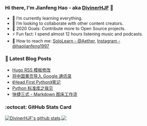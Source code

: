### Hi there, I'm Jianfeng Hao - aka [DivinerHJF](https://www.divinerhjf.xyz) 👋

- 🌱 I’m currently learning everything.
- 👯 I’m looking to collaborate with other content creators.
- 🥅 2020 Goals: Contribute more to Open Source projects.
- ⚡ Fun fact: I spend almost 12 hours listening music and podcasts.
- 💌 How to reach me: [SoloLearn - @Aether](https://www.sololearn.com/Profile/17928857), [Instagram - @haojianfeng1997](https://www.instagram.com/haojianfeng1997/)

### 📕 Latest Blog Posts
<!-- BLOG-POST-LIST:START -->
- [Hugo RSS 模板修改](https://divinerhjf.xyz/posts/2020-10-19-hugo-rss/)
- [将中国黄页导入 Google 通讯录](https://divinerhjf.xyz/posts/2020-10-19-contacts-import/)
- [《Head First Python》笔记](https://divinerhjf.xyz/posts/2020-05-24-head-first-python/)
- [Python 标准库之我见](https://divinerhjf.xyz/posts/2020-05-08-python-standard-library/)
- [快捷三式 - Markdown 图床工作流](https://divinerhjf.xyz/posts/2020-05-06-image-host/)
<!-- BLOG-POST-LIST:END -->

### :octocat: GitHub Stats Card
<!-- github-readme-stats start https://github.com/anuraghazra/github-readme-stats -->
<a href="https://github.com/DivinerHJF?tab=repositories">
  <!-- Change the `github-readme-stats.anuraghazra1.vercel.app` to `github-readme-stats.vercel.app`  -->
  <img align="center" src="https://github-readme-stats.anuraghazra1.vercel.app/api?username=DivinerHJF&show_icons=true&hide=contribs" alt="DivinerHJF's github stats" />
</a>
<a href="https://github.com/DivinerHJF?tab=repositories">
  <img align="center" src="https://github-readme-stats.anuraghazra1.vercel.app/api/top-langs/?username=DivinerHJF&layout=compact" />
</a>
<!-- github-readme-stats end -->
